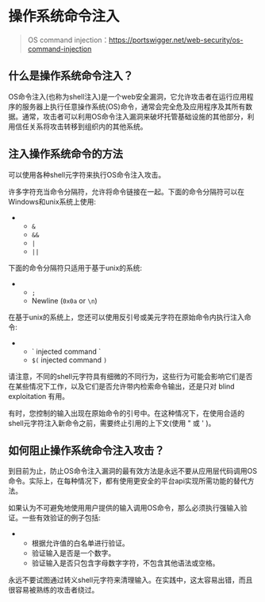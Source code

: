 # 操作系统命令注入

> OS command injection：https://portswigger.net/web-security/os-command-injection

## 什么是操作系统命令注入？

OS命令注入(也称为shell注入)是一个web安全漏洞，它允许攻击者在运行应用程序的服务器上执行任意操作系统(OS)命令，通常会完全危及应用程序及其所有数据。通常，攻击者可以利用OS命令注入漏洞来破坏托管基础设施的其他部分，利用信任关系将攻击转移到组织内的其他系统。

## 注入操作系统命令的方法

可以使用各种shell元字符来执行OS命令注入攻击。

许多字符充当命令分隔符，允许将命令链接在一起。下面的命令分隔符可以在Windows和unix系统上使用:

- - `&`
  - `&&`
  - `|`
  - `||`

下面的命令分隔符只适用于基于unix的系统:

- - `;`
  - Newline (`0x0a` or `\n`) 

在基于unix的系统上，您还可以使用反引号或美元字符在原始命令内执行注入命令:

- - \` injected command `
  - `$(` injected command `)`

请注意，不同的shell元字符具有细微的不同行为，这些行为可能会影响它们是否在某些情况下工作，以及它们是否允许带内检索命令输出，还是只对 blind exploitation 有用。

有时，您控制的输入出现在原始命令的引号中。在这种情况下，在使用合适的shell元字符注入新命令之前，需要终止引用的上下文(使用 " 或 ' )。

## 如何阻止操作系统命令注入攻击？

到目前为止，防止OS命令注入漏洞的最有效方法是永远不要从应用层代码调用OS命令。实际上，在每种情况下，都有使用更安全的平台api实现所需功能的替代方法。

如果认为不可避免地使用用户提供的输入调用OS命令，那么必须执行强输入验证。一些有效验证的例子包括:

- - 根据允许值的白名单进行验证。
  - 验证输入是否是一个数字。
  - 验证输入是否只包含字母数字字符，不包含其他语法或空格。

永远不要试图通过转义shell元字符来清理输入。在实践中，这太容易出错，而且很容易被熟练的攻击者绕过。